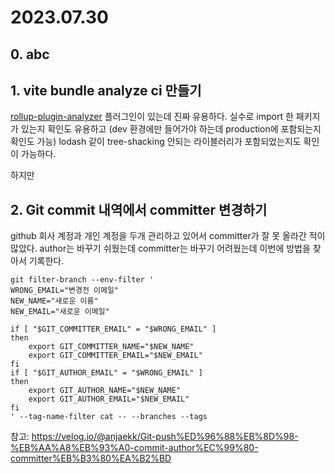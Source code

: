 # 2023.07.30

## 0. abc

## 1. vite bundle analyze ci 만들기

[rollup-plugin-analyzer](https://github.com/doesdev/rollup-plugin-analyzer) 플러그인이 있는데 진짜 유용하다. 실수로 import 한 패키지가 있는지 확인도 유용하고 (dev 환경에만 들어가야 하는데 production에 포함되는지 확인도 가능) lodash 같이 tree-shacking 안되는 라이블러리가 포함되었는지도 확인이 가능하다.

하지만

## 2. Git commit 내역에서 committer 변경하기

github 회사 계정과 개인 계정을 두개 관리하고 있어서 committer가 잘 못 올라간 적이 많았다. author는 바꾸기 쉬웠는데 committer는 바꾸기 어려웠는데 이번에 방법을 찾아서 기록한다.

```shell
git filter-branch --env-filter '
WRONG_EMAIL="변경전 이메일"
NEW_NAME="새로운 이름"
NEW_EMAIL="새로운 이메일"

if [ "$GIT_COMMITTER_EMAIL" = "$WRONG_EMAIL" ]
then
    export GIT_COMMITTER_NAME="$NEW_NAME"
    export GIT_COMMITTER_EMAIL="$NEW_EMAIL"
fi
if [ "$GIT_AUTHOR_EMAIL" = "$WRONG_EMAIL" ]
then
    export GIT_AUTHOR_NAME="$NEW_NAME"
    export GIT_AUTHOR_EMAIL="$NEW_EMAIL"
fi
' --tag-name-filter cat -- --branches --tags
```

참고: https://velog.io/@anjaekk/Git-push%ED%96%88%EB%8D%98-%EB%AA%A8%EB%93%A0-commit-author%EC%99%80-committer%EB%B3%80%EA%B2%BD
